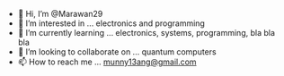 - 👋 Hi, I’m @Marawan29
- 👀 I’m interested in ... electronics and programming
- 🌱 I’m currently learning ... electronics, systems, programming, bla bla bla
- 💞️ I’m looking to collaborate on ... quantum computers
- 📫 How to reach me ... munny13ang@gmail.com

<!---
Marawan29/Marawan29 is a ✨ special ✨ repository because its `README.md` (this file) appears on your GitHub profile.
You can click the Preview link to take a look at your changes.
--->
